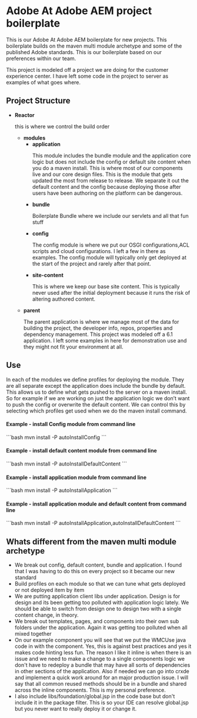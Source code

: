 # Adobe At Adobe AEM project boilerplate
<p>This is our Adobe At Adobe AEM boilerplate for new projects.  This boilerplate builds on the maven multi module archetype and some of the published Adobe standards.  This is our boilerplate based on our preferences within our team. </p>

<p>This project is modeled off a project we are doing for the customer experience center.  I have left some code in the project to server as examples of what goes where.</p>

<h2>Project Structure</h2>
<ul>
    <li><b>Reactor</b>
        <p>this is where we control the build order</p>
        <ul>
            <li><b>modules</b>
                <ul>
                    <li><b>application</b>
                        <p>This module includes the bundle module and the application core logic but does not include the config or default site content when you do a maven install.  This is where most of our components live and our core design files.  This is the module that gets updated the most from release to release.  We separate it out the default content and the config because deploying those after users have been authoring on the platform can be dangerous.</p>
                    </li>
                    <li><b>bundle</b>
                        <p>Boilerplate Bundle where we include our servlets and all that fun stuff</p>
                    </li>
                    <li><b>config</b>
                        <p>The config module is where we put our OSGI configurations,ACL scripts and cloud configurations.  I left a few in there as examples.  The config module will typically only get deployed at the start of the project and rarely after that point.</p>
                    </li>
                    <li><b>site-content</b>
                        <p>This is where we keep our base site content.  This is typically never used after the initial deployment because it runs the risk of altering authored content.</p>
                    </li>
                </ul>
            </li>
            <li><b>parent</b>
                <p>The parent application is where we manage most of the data for building the project, the developer info, repos, properties and dependency management.  This project was modeled off a 6.1 application.  I left some examples in here for demonstration use and they might not fit your environment at all.</p>
            </li>
        </ul>
    </li>
</ul>

<h2>Use</h2>
<p>In each of the modules we define profiles for deploying the module.  They are all separate except the application does include the bundle by default.  This allows us to define what gets pushed to the server on a maven install.  So for example if we are working on just the application logic we don’t want to push the config or overwrite the default content.  We can control this by selecting which profiles get used when we do the maven install command.</p>
<h4>Example - install Config module from command line</h4>
```bash
    mvn install -P  autoInstallConfig
```

<h4>Example - install default content module from command line</h4>
```bash
    mvn install -P autoInstallDefaultContent
```

<h4>Example - install application module from command line</h4>
```bash
    mvn install -P autoInstallApplication
```

<h4>Example - install application module and default content from command line</h4>
```bash
    mvn install -P autoInstallApplication,autoInstallDefaultContent
```

<h2>Whats different from the maven multi module archetype</h2>
<ul>
    <li>We break out config, default content, bundle and application.  I found that I was having to do this on every project so it became our new standard</li>
    <li>Build profiles on each module so that we can tune what gets deployed or not deployed item by item</li>
    <li>We are putting application client libs under application.  Design is for design and its been getting too polluted with application logic lately.  We should be able to switch from design one to design two with a single content change, in theory.</li>
    <li>We break out templates, pages, and components into their own sub folders under the application.  Again it was getting too polluted when all mixed together</li>
    <li>On our example component you will see that we put the WMCUse java code in with the component.  Yes, this is against best practices and yes it makes code hinting less fun. The reason I like it inline is when there is an issue and we need to make a change to a single components logic we don't have to redeploy a bundle that may have all sorts of dependencies in other sections of the application.  Also if needed we can go into crxde and implement a quick work around for an major production issue. I will say that all common reused methods should be in a bundle and shared across the inline components.  This is my personal preference.</li>
    <li>I also include libs/foundation/global.jsp in the code base but don't include it in the package filter.  This is so your IDE can resolve global.jsp but you never want to really deploy it or change it.</li>
</ul>

